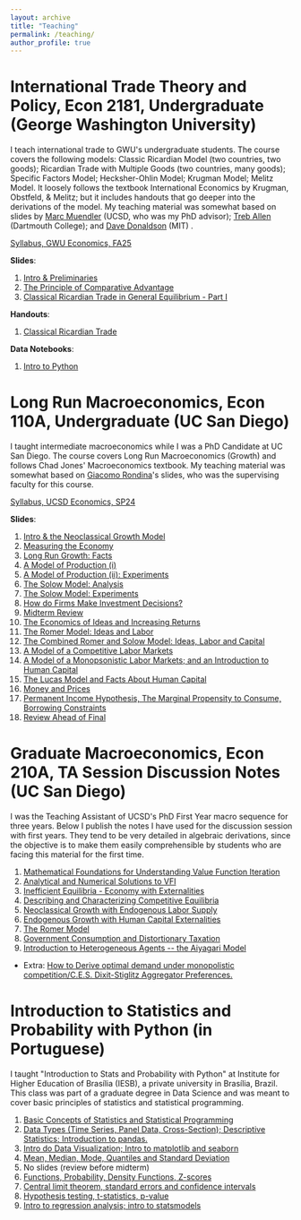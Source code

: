 ```yaml
---
layout: archive
title: "Teaching"
permalink: /teaching/
author_profile: true
---
```

# International Trade Theory and Policy, Econ 2181, Undergraduate (George Washington University)

I teach international trade to GWU's undergraduate students. The course covers the following models: Classic Ricardian Model (two countries, two goods); Ricardian Trade with Multiple Goods (two countries, many goods); Specific Factors Model; Hecksher-Ohlin Model; Krugman Model; Melitz Model. It loosely follows the textbook International Economics by Krugman, Obstfeld, & Melitz; but it includes handouts that go deeper into the derivations of the model. My teaching material was somewhat based on slides by  [Marc Muendler](https://econweb.ucsd.edu/muendler/html/teach.html) (UCSD, who was my PhD advisor); [Treb Allen](https://sites.google.com/site/treballen/undergraduate-trade?authuser=0) (Dartmouth College); and [Dave Donaldson](https://dave-donaldson.com/2018-fall-international-economics-mit-14-581/) (MIT) .

[Syllabus, GWU Economics, FA25](https://github.com/omercadopopular/omercadopopular.github.io/blob/master/files/trade-undergrad/Syllabus.pdf?raw=true)

**Slides**:
1. [Intro & Preliminaries](https://github.com/omercadopopular/omercadopopular.github.io/blob/master/files/trade-undergrad/Lecture0.pdf?raw=true)
2. [The Principle of Comparative Advantage](https://github.com/omercadopopular/omercadopopular.github.io/blob/master/files/trade-undergrad/Lecture1.pdf?raw=true)
3. [Classical Ricardian Trade in General Equilibrium - Part I](https://github.com/omercadopopular/omercadopopular.github.io/blob/master/files/trade-undergrad/Lecture3.pdf?raw=true)

**Handouts**:
1. [Classical Ricardian Trade](https://github.com/omercadopopular/omercadopopular.github.io/blob/master/files/trade-undergrad/Handout1.pdf?raw=true)

**Data Notebooks**:
1. [Intro to Python](https://github.com/omercadopopular/trade-undergrad/blob/main/scr/data-lab-1-intro-to-python.ipynb)

# Long Run Macroeconomics, Econ 110A, Undergraduate (UC San Diego)

I taught intermediate macroeconomics while I was a PhD Candidate at UC San Diego. The course covers Long Run Macroeconomics (Growth) and follows Chad Jones' Macroeconomics textbook. My teaching material was somewhat based on [Giacomo Rondina](https://giacomorondina.org/)'s slides, who was the supervising faculty for this course.

[Syllabus, UCSD Economics, SP24](https://github.com/omercadopopular/omercadopopular.github.io/blob/master/files/econ110a/SyllabusSP24.pdf?raw=true)

**Slides**:
1. [Intro & the Neoclassical Growth Model](https://github.com/omercadopopular/omercadopopular.github.io/blob/master/files/econ110a/Lecture%201.pdf?raw=true)
2. [Measuring the Economy](https://github.com/omercadopopular/omercadopopular.github.io/blob/master/files/econ110a/Lecture%202.pdf?raw=true)
3. [Long Run Growth: Facts](https://github.com/omercadopopular/omercadopopular.github.io/blob/master/files/econ110a/Lecture%203.pdf?raw=true)
4. [A Model of Production (i)](https://github.com/omercadopopular/omercadopopular.github.io/blob/master/files/econ110a/Lecture%204.pdf?raw=true)
5. [A Model of Production (ii): Experiments](https://github.com/omercadopopular/omercadopopular.github.io/blob/master/files/econ110a/Lecture%205.pdf?raw=true)
6. [The Solow Model: Analysis](https://github.com/omercadopopular/omercadopopular.github.io/blob/master/files/econ110a/Lecture%206.pdf?raw=true)
7. [The Solow Model: Experiments](https://github.com/omercadopopular/omercadopopular.github.io/blob/master/files/econ110a/Lecture%207.pdf?raw=true)
8. [How do Firms Make Investment Decisions?](https://github.com/omercadopopular/omercadopopular.github.io/blob/master/files/econ110a/Lecture%208.pdf?raw=true)
9. [Midterm Review](https://github.com/omercadopopular/omercadopopular.github.io/blob/master/files/econ110a/Lecture%209.pdf?raw=true)
10. [The Economics of Ideas and Increasing Returns](https://github.com/omercadopopular/omercadopopular.github.io/blob/master/files/econ110a/Lecture%2010.pdf?raw=true)
11. [The Romer Model: Ideas and Labor](https://github.com/omercadopopular/omercadopopular.github.io/blob/master/files/econ110a/Lecture%2011.pdf?raw=true)
12. [The Combined Romer and Solow Model: Ideas, Labor and Capital](https://github.com/omercadopopular/omercadopopular.github.io/blob/master/files/econ110a/Lecture%2012.pdf?raw=true)
13. [A Model of a Competitive Labor Markets](https://github.com/omercadopopular/omercadopopular.github.io/blob/master/files/econ110a/Lecture%2013.pdf?raw=true)
14. [A Model of a Monopsonistic Labor Markets; and an Introduction to Human Capital](https://github.com/omercadopopular/omercadopopular.github.io/blob/master/files/econ110a/Lecture%2014.pdf?raw=true)
15. [The Lucas Model and Facts About Human Capital](https://github.com/omercadopopular/omercadopopular.github.io/blob/master/files/econ110a/Lecture%2015.pdf?raw=true)
16. [Money and Prices](https://github.com/omercadopopular/omercadopopular.github.io/blob/master/files/econ110a/Lecture%2016.pdf?raw=true)
17. [Permanent Income Hypothesis, The Marginal Propensity to Consume, Borrowing Constraints](https://github.com/omercadopopular/omercadopopular.github.io/blob/master/files/econ110a/Lecture%2017.pdf?raw=true)
18. [Review Ahead of Final](https://github.com/omercadopopular/omercadopopular.github.io/blob/master/files/econ110a/Lecture%2018.pdf?raw=true)



# Graduate Macroeconomics, Econ 210A, TA Session Discussion Notes (UC San Diego)

I was the Teaching Assistant of UCSD's PhD First Year macro sequence for three years. Below I publish the notes I have used for the discussion session with first years. They tend to be very detailed in algebraic derivations, since the objective is to make them easily comprehensible by students who are facing this material for the first
time. 

1. [Mathematical Foundations for Understanding Value Function Iteration](https://github.com/omercadopopular/omercadopopular.github.io/blob/master/files/phdta/PhDLec1.pdf?raw=true)
2. [Analytical and Numerical Solutions to VFI](https://github.com/omercadopopular/omercadopopular.github.io/blob/master/files/phdta/PhDLec2.pdf?raw=true) 
3. [Inefficient Equilibria - Economy with Externalities](https://github.com/omercadopopular/omercadopopular.github.io/blob/master/files/phdta/PhDLec3.pdf?raw=true)
4. [Describing and Characterizing Competitive Equilibria](https://github.com/omercadopopular/omercadopopular.github.io/blob/master/files/phdta/PhDLec4.pdf?raw=true)
5. [Neoclassical Growth with Endogenous Labor Supply](https://github.com/omercadopopular/omercadopopular.github.io/blob/master/files/phdta/PhDLec5.pdf?raw=true)
6. [Endogenous Growth with Human Capital Externalities](https://github.com/omercadopopular/omercadopopular.github.io/blob/master/files/phdta/PhDLec6.pdf?raw=true)
7. [The Romer Model](https://github.com/omercadopopular/omercadopopular.github.io/blob/master/files/phdta/PhDLec7.pdf?raw=true)
8. [Government Consumption and Distortionary Taxation](https://github.com/omercadopopular/omercadopopular.github.io/blob/master/files/phdta/PhDLec8.pdf?raw=true)
9. [Introduction to Heterogeneous Agents -- the Aiyagari Model](https://github.com/omercadopopular/omercadopopular.github.io/blob/master/files/phdta/PhDLec9.pdf?raw=true)

- Extra: [How to Derive optimal demand under monopolistic competition/C.E.S. Dixit-Stiglitz Aggregator Preferences.](https://github.com/omercadopopular/omercadopopular.github.io/blob/master/files/phdta/8.%20CES.pdf?raw=true)

# Introduction to Statistics and Probability with Python (in Portuguese)

I taught "Introduction to Stats and Probability with Python" at Institute for Higher Education of Brasília (IESB), a private university in Brasília, Brazil. This class was part of a graduate degree in Data Science and was meant to cover basic principles of statistics and statistical programming.

1. [Basic Concepts of Statistics and Statistical Programming](https://github.com/omercadopopular/cgoes/blob/master/StatsPython/slides/Aula%201.pdf?raw=true)
2. [Data Types (Time Series, Panel Data, Cross-Section); Descriptive Statistics; Introduction to pandas.](https://github.com/omercadopopular/cgoes/blob/master/StatsPython/slides/Aula%202.pdf?raw=true)
3. [Intro do Data Visualization; Intro to matplotlib and seaborn](https://github.com/omercadopopular/cgoes/blob/master/StatsPython/slides/Aula%203.pdf?raw=true)
4. [Mean, Median, Mode, Quantiles and Standard Deviation](https://github.com/omercadopopular/cgoes/blob/master/StatsPython/slides/Aula%204.pdf?raw=true)
5. No slides (review before midterm)
6. [Functions, Probability, Density Functions, Z-scores](https://github.com/omercadopopular/cgoes/blob/master/StatsPython/slides/Aula%206.pdf?raw=true)
7. [Central limit theorem, standard errors and confidence intervals](https://github.com/omercadopopular/cgoes/blob/master/StatsPython/slides/Aula%207.pdf?raw=true)
8. [Hypothesis testing, t-statistics, p-value](https://github.com/omercadopopular/cgoes/blob/master/StatsPython/slides/Aula%208.pdf?raw=true)
9. [Intro to regression analysis; intro to statsmodels](https://github.com/omercadopopular/cgoes/blob/master/StatsPython/slides/Aula%209.pdf?raw=true)
